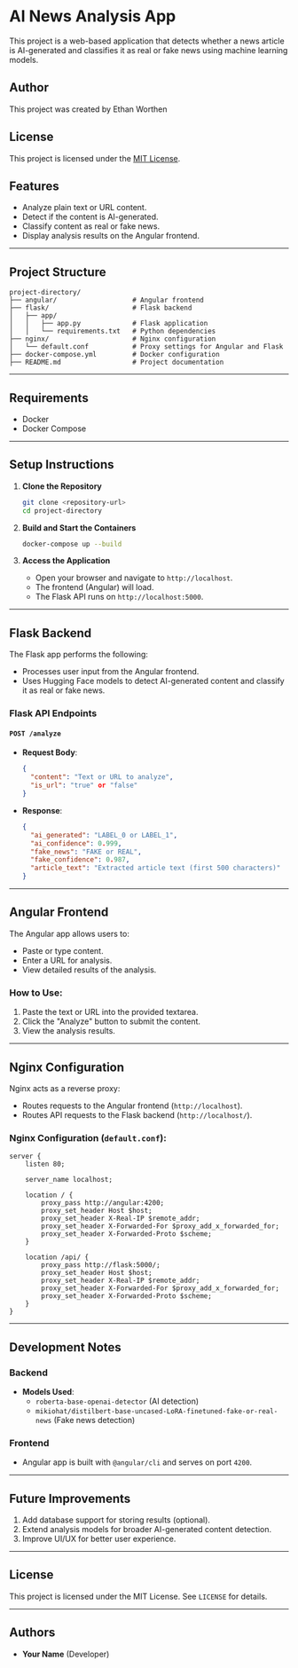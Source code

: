 # AI News Analysis App
This project is a web-based application that detects whether a news article is AI-generated and classifies it as real or fake news using machine learning models.

## Author

This project was created by Ethan Worthen

## License

This project is licensed under the [MIT License](LICENSE).

## Features
- Analyze plain text or URL content.
- Detect if the content is AI-generated.
- Classify content as real or fake news.
- Display analysis results on the Angular frontend.

---

## Project Structure
```
project-directory/
├── angular/                   # Angular frontend
├── flask/                     # Flask backend
│   ├── app/
│   │   ├── app.py             # Flask application
│   │   └── requirements.txt   # Python dependencies
├── nginx/                     # Nginx configuration
│   └── default.conf           # Proxy settings for Angular and Flask
├── docker-compose.yml         # Docker configuration
├── README.md                  # Project documentation
```

---

## Requirements
- Docker
- Docker Compose

---

## Setup Instructions

1. **Clone the Repository**
   ```bash
   git clone <repository-url>
   cd project-directory
   ```

2. **Build and Start the Containers**
   ```bash
   docker-compose up --build
   ```

3. **Access the Application**
   - Open your browser and navigate to `http://localhost`.
   - The frontend (Angular) will load.
   - The Flask API runs on `http://localhost:5000`.

---

## Flask Backend
The Flask app performs the following:
- Processes user input from the Angular frontend.
- Uses Hugging Face models to detect AI-generated content and classify it as real or fake news.

### Flask API Endpoints
#### `POST /analyze`
- **Request Body**:
  ```json
  {
    "content": "Text or URL to analyze",
    "is_url": "true" or "false"
  }
  ```
- **Response**:
  ```json
  {
    "ai_generated": "LABEL_0 or LABEL_1",
    "ai_confidence": 0.999,
    "fake_news": "FAKE or REAL",
    "fake_confidence": 0.987,
    "article_text": "Extracted article text (first 500 characters)"
  }
  ```

---

## Angular Frontend
The Angular app allows users to:
- Paste or type content.
- Enter a URL for analysis.
- View detailed results of the analysis.

### How to Use:
1. Paste the text or URL into the provided textarea.
2. Click the "Analyze" button to submit the content.
3. View the analysis results.

---

## Nginx Configuration
Nginx acts as a reverse proxy:
- Routes requests to the Angular frontend (`http://localhost`).
- Routes API requests to the Flask backend (`http://localhost/`).

### Nginx Configuration (`default.conf`):
```nginx
server {
    listen 80;

    server_name localhost;

    location / {
        proxy_pass http://angular:4200;
        proxy_set_header Host $host;
        proxy_set_header X-Real-IP $remote_addr;
        proxy_set_header X-Forwarded-For $proxy_add_x_forwarded_for;
        proxy_set_header X-Forwarded-Proto $scheme;
    }

    location /api/ {
        proxy_pass http://flask:5000/;
        proxy_set_header Host $host;
        proxy_set_header X-Real-IP $remote_addr;
        proxy_set_header X-Forwarded-For $proxy_add_x_forwarded_for;
        proxy_set_header X-Forwarded-Proto $scheme;
    }
}
```

---

## Development Notes
### Backend
- **Models Used**:
  - `roberta-base-openai-detector` (AI detection)
  - `mikiohat/distilbert-base-uncased-LoRA-finetuned-fake-or-real-news` (Fake news detection)

### Frontend
- Angular app is built with `@angular/cli` and serves on port `4200`.

---

## Future Improvements
1. Add database support for storing results (optional).
2. Extend analysis models for broader AI-generated content detection.
3. Improve UI/UX for better user experience.

---

## License
This project is licensed under the MIT License. See `LICENSE` for details.

---

## Authors
- **Your Name** (Developer)
